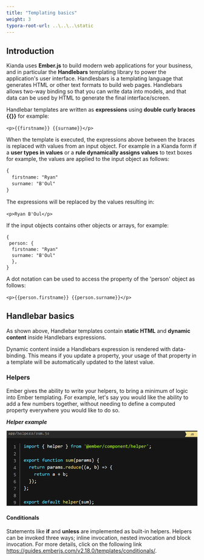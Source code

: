 ```yaml
---
title: "Templating basics"
weight: 3
typora-root-url: ..\..\..\static
---
```


## Introduction 

Kianda uses **Ember.js** to build modern web applications for your business, and in particular the **Handlebars** templating library to power the application's user interface. Handlesbars is a templating language that generates HTML or other text formats to build web pages. Handlebars allows two-way binding so that you can write data into models, and that data can be used by HTML to generate the final interface/screen. 

Handlebar templates are written as **expressions** using **double curly braces {{}}** for example:

`<p>{{firstname}} {{surname}}</p>`

When the template is executed, the expressions above between the braces is replaced with values from an input object. For example in a Kianda form if a **user types in values** or a **rule dynamically assigns values** to text boxes for example, the values are applied to the input object as follows:

```handlebars
{
  firstname: "Ryan"
  surname: "B'Oul"
}
```

The expressions will be replaced by the values resulting in:

`<p>Ryan B'Oul</p>`

If the input objects contains other objects or arrays, for example:

```
{
 person: {
  firstname: "Ryan"
  surname: "B'Oul"
  },
}
```

A dot notation can be used to access the property of the 'person' object as follows:

`<p>{{person.firstname}} {{person.surname}}</p>`



## Handlebar basics

As shown above, Handlebar templates contain **static HTML** and **dynamic content** inside Handlebars expressions.

Dynamic content inside a Handlebars expression is rendered with data-binding. This means if you update a property, your usage of that property in a template will be automatically updated to the latest value.

### Helpers 

Ember gives the ability to write your helpers, to bring a minimum of logic into Ember templating. For example, let's say you would like the ability to add a few numbers together, without needing to define a computed property everywhere you would like to do so.

***Helper example***

![Helpers](/images/write-our-own-helpers.png)

#### Conditionals

Statements like **if** and **unless** are implemented as built-in helpers. Helpers can be invoked three ways; inline invocation, nested invocation and block invocation. For more details, click on the following link https://guides.emberjs.com/v2.18.0/templates/conditionals/.
